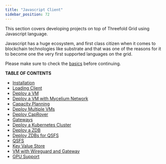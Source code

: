 ```yaml
---
title: "Javascript Client"
sidebar_position: 72
---
```




This section covers developing projects on top of Threefold Grid using Javascript language.

Javascript has a huge ecosystem, and first class citizen when it comes to blockchain technologies like substrate and that was one of the reasons for it to become one the very first supported languages on the grid.

Please make sure to check the [basics](../../system_administrators/tfgrid3_getstarted/tfgrid3_getstarted) before continuing.

**TABLE OF CONTENTS**

- [Installation](./grid3_javascript_installation)
- [Loading Client](./grid3_javascript_loadclient)
- [Deploy a VM](./grid3_javascript_vm)
- [Deploy a VM with Mycelium Network](./grid3_javascript_vm_with_mycelium_network)
- [Capacity Planning](./grid3_javascript_capacity_planning)
- [Deploy Multiple VMs](./grid3_javascript_vms)
- [Deploy CapRover](./grid3_javascript_caprover)
- [Gateways](./grid3_javascript_vm_gateways)
- [Deploy a Kubernetes Cluster](./grid3_javascript_kubernetes)
- [Deploy a ZDB](./grid3_javascript_zdb)
- [Deploy ZDBs for QSFS](./grid3_javascript_qsfs_zdbs)
- [QSFS](./grid3_javascript_qsfs)
- [Key Value Store](./grid3_javascript_kvstore)
- [VM with Wireguard and Gateway](./grid3_wireguard_gateway)
- [GPU Support](./grid3_javascript_gpu_support)